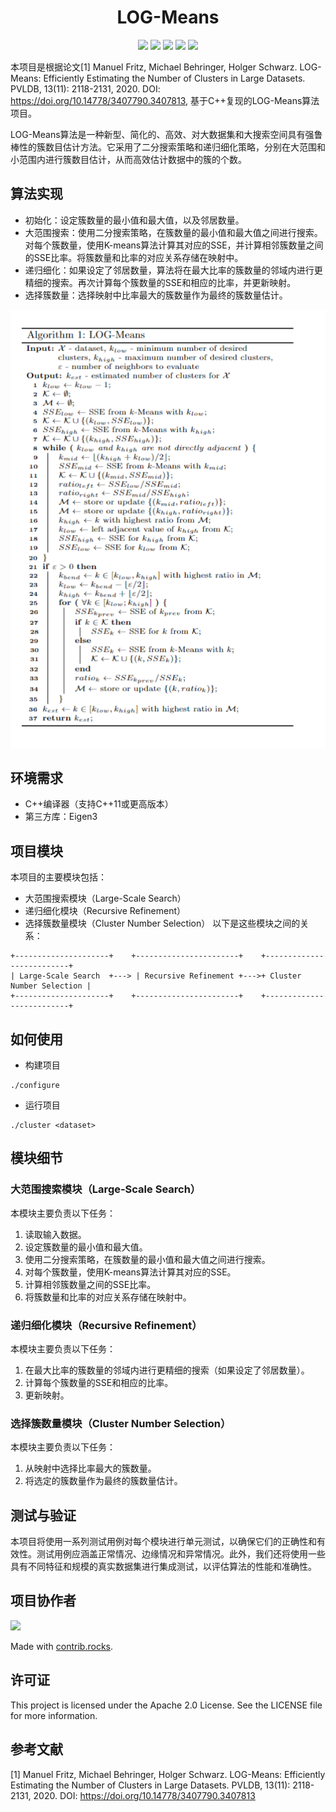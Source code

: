 <h1 align="center">LOG-Means</h1>

<div align="center">
  <img src="https://img.shields.io/badge/version-0.1-orange"/>
  <img src="https://img.shields.io/badge/Eigen3-3.3.39-blueviolet">
  <img src="https://img.shields.io/badge/Linux-passing-brightgreen">
  <img src="https://img.shields.io/badge/c%2B%2B-%3E%3D11-brightgreen">
  <img src="https://img.shields.io/github/stars/PKUcoldkeyboard/LOG-Means?style=social">
</div>

本项目是根据论文[1] Manuel Fritz, Michael Behringer, Holger Schwarz. LOG-Means: Efficiently Estimating the Number of Clusters in Large Datasets. PVLDB, 13(11): 2118-2131, 2020. DOI: https://doi.org/10.14778/3407790.3407813, 基于C++复现的LOG-Means算法项目。

LOG-Means算法是一种新型、简化的、高效、对大数据集和大搜索空间具有强鲁棒性的簇数目估计方法。它采用了二分搜索策略和递归细化策略，分别在大范围和小范围内进行簇数目估计，从而高效估计数据中的簇的个数。

## 算法实现

- 初始化：设定簇数量的最小值和最大值，以及邻居数量。
- 大范围搜索：使用二分搜索策略，在簇数量的最小值和最大值之间进行搜索。对每个簇数量，使用K-means算法计算其对应的SSE，并计算相邻簇数量之间的SSE比率。将簇数量和比率的对应关系存储在映射中。
- 递归细化：如果设定了邻居数量，算法将在最大比率的簇数量的邻域内进行更精细的搜索。再次计算每个簇数量的SSE和相应的比率，并更新映射。
- 选择簇数量：选择映射中比率最大的簇数量作为最终的簇数量估计。

<div align="center">
  <img src="image/algorithm.png">
</div>

## 环境需求
- C++编译器（支持C++11或更高版本）
- 第三方库：Eigen3

## 项目模块
本项目的主要模块包括：

- 大范围搜索模块（Large-Scale Search）
- 递归细化模块（Recursive Refinement）
- 选择簇数量模块（Cluster Number Selection）
以下是这些模块之间的关系：
```
+---------------------+    +-----------------------+    +--------------------------+
| Large-Scale Search  +---> | Recursive Refinement +--->+ Cluster Number Selection |
+---------------------+    +-----------------------+    +--------------------------+
```

## 如何使用
- 构建项目
```
./configure
```

- 运行项目
```
./cluster <dataset>
```

## 模块细节
### 大范围搜索模块（Large-Scale Search）
本模块主要负责以下任务：

1. 读取输入数据。
2. 设定簇数量的最小值和最大值。
3. 使用二分搜索策略，在簇数量的最小值和最大值之间进行搜索。
4. 对每个簇数量，使用K-means算法计算其对应的SSE。
5. 计算相邻簇数量之间的SSE比率。
6. 将簇数量和比率的对应关系存储在映射中。

### 递归细化模块（Recursive Refinement）
本模块主要负责以下任务：

1. 在最大比率的簇数量的邻域内进行更精细的搜索（如果设定了邻居数量）。
2. 计算每个簇数量的SSE和相应的比率。
3. 更新映射。

### 选择簇数量模块（Cluster Number Selection）
本模块主要负责以下任务：

1. 从映射中选择比率最大的簇数量。
2. 将选定的簇数量作为最终的簇数量估计。

## 测试与验证
本项目将使用一系列测试用例对每个模块进行单元测试，以确保它们的正确性和有效性。测试用例应涵盖正常情况、边缘情况和异常情况。此外，我们还将使用一些具有不同特征和规模的真实数据集进行集成测试，以评估算法的性能和准确性。

## 项目协作者
<a href="https://github.com/PKUcoldkeyboard/LOG-Means/graphs/contributors">
  <img src="https://contrib.rocks./image?repo=PKUcoldkeyboard/LOG-Means" />
</a>

Made with [contrib.rocks](https://contrib.rocks.).

## 许可证
This project is licensed under the Apache 2.0 License. See the LICENSE file for more information.

## 参考文献
[1] Manuel Fritz, Michael Behringer, Holger Schwarz. LOG-Means: Efficiently Estimating the Number of Clusters in Large Datasets. PVLDB, 13(11): 2118-2131, 2020. DOI: https://doi.org/10.14778/3407790.3407813
